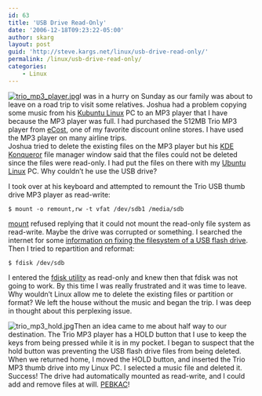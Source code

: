 ```yaml
---
id: 63
title: 'USB Drive Read-Only'
date: '2006-12-18T09:23:22-05:00'
author: skarg
layout: post
guid: 'http://steve.kargs.net/linux/usb-drive-read-only/'
permalink: /linux/usb-drive-read-only/
categories:
    - Linux
---
```


[![trio_mp3_player.jpg](http://steve.kargs.net/wp-content/uploads/2006/12/.thumbs/.trio_mp3_player.jpg "trio_mp3_player.jpg")](http://steve.kargs.net/wp-content/uploads/2006/12/trio_mp3_player.jpg)I was in a hurry on Sunday as our family was about to leave on a road trip to visit some relatives. Joshua had a problem copying some music from his [Kubuntu Linux](http://kubuntu.org/) PC to an MP3 player that I have because the MP3 player was full. I had purchased the 512MB Trio MP3 player from [eCost](http://www.ecost.com/), one of my favorite discount online stores. I have used the MP3 player on many airline trips.  
Joshua tried to delete the existing files on the MP3 player but his [KDE Konqueror](http://www.konqueror.org/) file manager window said that the files could not be deleted since the files were read-only. I had put the files on there with my [Ubuntu Linux](http://www.ubuntu.com/) PC. Why couldn’t he use the USB drive?

I took over at his keyboard and attempted to remount the Trio USB thumb drive MP3 player as read-write:

`$ mount -o remount,rw -t vfat /dev/sdb1 /media/sdb`

[mount](http://en.wikipedia.org/wiki/Mount_%28computing%29) refused replying that it could not mount the read-only file system as read-write. Maybe the drive was corrupted or something. I searched the internet for some [information on fixing the filesystem of a USB flash drive](http://linuxactivist.blogspot.com/2006/08/linux-tip-resurrecting-broken-usb.html). Then I tried to repartition and reformat:

`$ fdisk /dev/sdb`

I entered the [fdisk utility](http://en.wikipedia.org/wiki/Fdisk) as read-only and knew then that fdisk was not going to work. By this time I was really frustrated and it was time to leave. Why wouldn’t Linux allow me to delete the existing files or partition or format? We left the house without the music and began the trip. I was deep in thought about this perplexing issue.

![trio_mp3_hold.jpg](http://steve.kargs.net/wp-content/uploads/2006/12/trio_mp3_hold.jpg "trio_mp3_hold.jpg")Then an idea came to me about half way to our destination. The Trio MP3 player has a HOLD button that I use to keep the keys from being pressed while it is in my pocket. I began to suspect that the hold button was preventing the USB flash drive files from being deleted. When we returned home, I moved the HOLD button, and inserted the Trio MP3 thumb drive into my Linux PC. I selected a music file and deleted it. Success! The drive had automatically mounted as read-write, and I could add and remove files at will. [PEBKAC](http://en.wikipedia.org/wiki/PEBKAC)!